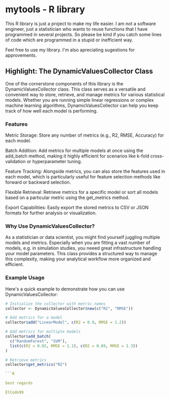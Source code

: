 # mytools - R library

This R library is just a project to make my life easier. I am not a software engineer, just a statistician
who wants to reuse functions that I have programmed in several projects. So please be kind if you catch some
lines of code which are programmed in a stupid or inefficient way. 

Feel free to use my library. I'm also apreciating sugestions for approvements.

## Highlight: The DynamicValuesCollector Class
One of the cornerstone components of this library is the DynamicValuesCollector class. This class serves as a versatile and convenient way to store, retrieve, and manage metrics for various statistical models. Whether you are running simple linear regressions or complex machine learning algorithms, DynamicValuesCollector can help you keep track of how well each model is performing.

### Features
Metric Storage: Store any number of metrics (e.g., R2, RMSE, Accuracy) for each model.

Batch Addition: Add metrics for multiple models at once using the add_batch method, making it highly efficient for scenarios like k-fold cross-validation or hyperparameter tuning.

Feature Tracking: Alongside metrics, you can also store the features used in each model, which is particularly useful for feature selection methods like forward or backward selection.

Flexible Retrieval: Retrieve metrics for a specific model or sort all models based on a particular metric using the get_metrics method.

Export Capabilities: Easily export the stored metrics to CSV or JSON formats for further analysis or visualization.

### Why Use DynamicValuesCollector?
As a statistician or data scientist, you might find yourself juggling multiple models and metrics. Especially when you are fitting a vast number of models, e.g. in simulation studies, you neeed great infrastructure handling your model parameters. This class provides a structured way to manage this complexity, making your analytical workflow more organized and efficient.

### Example Usage
Here's a quick example to demonstrate how you can use DynamicValuesCollector:

```R
# Initialize the collector with metric names
collector <- DynamicValuesCollector$new(c("R2", "RMSE"))

# Add metrics for a model
collector$add("LinearModel", c(R2 = 0.9, RMSE = 1.2))

# Add metrics for multiple models
collector$add_batch(
  c("RandomForest", "SVM"),
  list(c(R2 = 0.92, RMSE = 1.1), c(R2 = 0.89, RMSE = 1.3))
)

# Retrieve metrics
collector$get_metrics("R2")

```R

best regards

ElCodo99
